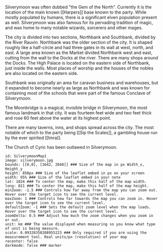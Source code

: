 Silverymoon was often dubbed "the Gem of the North". Currently it is the location of the main known [[Harpers]] base known to the party. While mostly populated by humans, there is a significant elven population present as well. Silverymoon was also famous for its pervading tradition of magic, and was home to many notable wizards, sorcerers and other mages.

The city is divided into two sections, Northbank and Southbank, divided by the River Rauvin. Northbank was the older section of the city. It is shaped roughly like a half-circle and had three gates in its wall at west, north, and east. A large area known as the Market divided Northbank west and east, cutting from the wall to the Docks at the river. There are many shops around the Docks. The High Palace is located on the eastern side of Northbank, just inside the walls. Most places of worship and the houses of the nobles are also located on the eastern side.

Southbank was originally an area for caravan business and warehouses, but it expanded to become nearly as large as Northbank and was known for containing most of the schools that were part of the famous Conclave of Silverymoon.

The Moonbridge is a magical, invisible bridge in Silverymoon, the most famous landmark in that city. It was fourteen feet wide and two feet thick and rose 60 feet above the water at its highest point.

There are many taverns, inns, and shops spread across the city. The most notable of which to the party being [[Sip the Scales]], a gambling house run by the ever spirited [[Imra]].

The Church of Cyric has been outlawed in Silverymoon. 

```leaflet  
id: SilverymoonMap1  
image: silverymoon.jpg
bounds: [[0,0], [1642, 2048]] ### Size of the map in px Width_x, Height_y  
height: 850px ### Size of the leaflet embed in px on your screen  
width: 95% ### Size of the leaflet embed in your note  
lat: 1024 ### To center the map, make this half of the map width.  
long: 821 ### To center the map, make this half of the map height.  
minZoom: -1.5 ### Controls how far away from the map you can zoom out. Hover over the target icon to see the current level.  
maxZoom: 1 ### Controls how far towards the map you can zoom in. Hover over the target icon to see the current level.  
defaultZoom: -1 ### Sets the default zoom level when the map loads. Hover over the target icon to see the current level.  
zoomDelta: 0.5 ### Adjust how much the zoom changes when you zoom in or out.  
unit: km ### The value displayed when measuring so you know what type of unit is being measure.  
scale: 0.09328358208955223 ### Only required if you are using the measurement tool. Real units/px (resolution) of your map  
recenter: false  
darkmode: false ### marker  
```